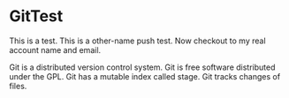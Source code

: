 # GitTest

This is a test.
This is a other-name push test.
Now checkout to my real account name and email.

Git is a distributed version control system.
Git is free software distributed under the GPL.
Git has a mutable index called stage.
Git tracks changes of files.